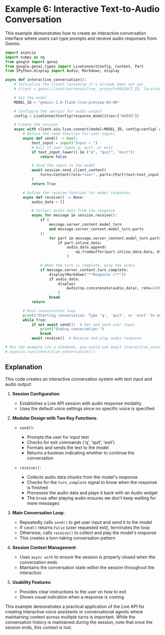 # Example 6: Interactive Text-to-Audio Conversation

This example demonstrates how to create an interactive conversation interface where users can type prompts and receive audio responses from Gemini.

```python
import asyncio
import numpy as np
from google import genai
from google.genai.types import LiveConnectConfig, Content, Part
from IPython.display import Audio, Markdown, display

async def interactive_conversation():
    # Initialize the client (assuming it's already been set up)
    # client = genai.Client(vertexai=True, project=PROJECT_ID, location=LOCATION)

    # Set the model
    MODEL_ID = "gemini-2.0-flash-live-preview-04-09"

    # Configure the session for audio output
    config = LiveConnectConfig(response_modalities=["AUDIO"])

    # Create the session
    async with client.aio.live.connect(model=MODEL_ID, config=config) as session:
        # Define the send function for user inputs
        async def send() -> bool:
            text_input = input("Input > ")
            # Exit if user types q, quit, or exit
            if text_input.lower() in ("q", "quit", "exit"):
                return False

            # Send the input to the model
            await session.send_client_content(
                turns=Content(role="user", parts=[Part(text=text_input)])
            )
            return True

        # Define the receive function for model responses
        async def receive() -> None:
            audio_data = []

            # Collect audio data from the response
            async for message in session.receive():
                if (
                    message.server_content.model_turn
                    and message.server_content.model_turn.parts
                ):
                    for part in message.server_content.model_turn.parts:
                        if part.inline_data:
                            audio_data.append(
                                np.frombuffer(part.inline_data.data, dtype=np.int16)
                            )

                # When the turn is complete, play the audio
                if message.server_content.turn_complete:
                    display(Markdown("**Response >**"))
                    if audio_data:
                        display(
                            Audio(np.concatenate(audio_data), rate=24000, autoplay=True)
                        )
                    break
            return

        # Main conversation loop
        print("Starting conversation. Type 'q', 'quit', or 'exit' to end the conversation.")
        while True:
            if not await send():  # Get and send user input
                print("Ending conversation.")
                break
            await receive()  # Receive and play audio response

# Run the example (in a notebook, you would use await interactive_conversation())
# asyncio.run(interactive_conversation())
```

## Explanation

This code creates an interactive conversation system with text input and audio output:

1. **Session Configuration**:

   - Establishes a Live API session with audio response modality
   - Uses the default voice settings since no specific voice is specified

2. **Modular Design with Two Key Functions**:

   - `send()`:

     - Prompts the user for input text
     - Checks for exit commands ('q', 'quit', 'exit')
     - Formats and sends the text to the model
     - Returns a boolean indicating whether to continue the conversation

   - `receive()`:
     - Collects audio data chunks from the model's response
     - Checks for the `turn_complete` signal to know when the response is finished
     - Processes the audio data and plays it back with an Audio widget
     - The `break` after playing audio ensures we don't keep waiting for more messages

3. **Main Conversation Loop**:

   - Repeatedly calls `send()` to get user input and send it to the model
   - If `send()` returns `False` (user requested exit), terminates the loop
   - Otherwise, calls `receive()` to collect and play the model's response
   - This creates a turn-taking conversation pattern

4. **Session Context Management**:

   - Uses `async with` to ensure the session is properly closed when the conversation ends
   - Maintains the conversation state within the session throughout the interaction

5. **Usability Features**:
   - Provides clear instructions to the user on how to exit
   - Shows visual indication when a response is coming

This example demonstrates a practical application of the Live API for creating interactive voice assistants or conversational agents where maintaining context across multiple turns is important. While the conversation history is maintained during the session, note that once the session ends, this context is lost.
